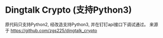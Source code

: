 # Dingtalk Crypto (支持Python3)

原代码只支持Python2, 经改造支持Python3, 并在钉钉api接口下调试通过。
来源于 https://github.com/zgs225/dingtalk_crypto